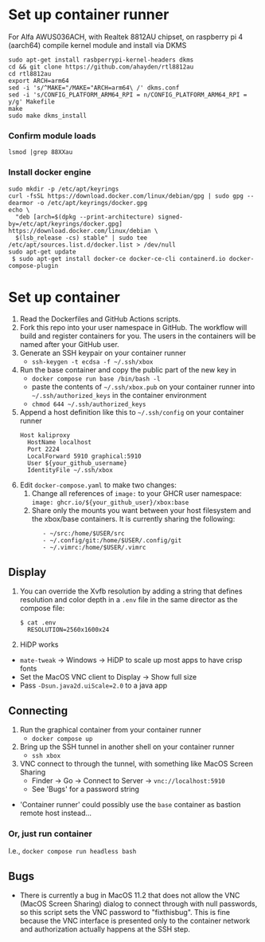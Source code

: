 # Set up container runner
For Alfa AWUS036ACH, with Realtek 8812AU chipset, on raspberry pi 4 (aarch64) 
compile kernel module and install via DKMS

```
sudo apt-get install rasbperrypi-kernel-headers dkms 
cd && git clone https://github.com/ahayden/rtl8812au
cd rtl8812au
export ARCH=arm64
sed -i 's/^MAKE="/MAKE="ARCH=arm64\ /' dkms.conf
sed -i 's/CONFIG_PLATFORM_ARM64_RPI = n/CONFIG_PLATFORM_ARM64_RPI = y/g' Makefile
make
sudo make dkms_install
```
### Confirm module loads
`lsmod |grep 88XXau`

### Install docker engine
```
sudo mkdir -p /etc/apt/keyrings
curl -fsSL https://download.docker.com/linux/debian/gpg | sudo gpg --dearmor -o /etc/apt/keyrings/docker.gpg
echo \
  "deb [arch=$(dpkg --print-architecture) signed-by=/etc/apt/keyrings/docker.gpg] https://download.docker.com/linux/debian \
  $(lsb_release -cs) stable" | sudo tee /etc/apt/sources.list.d/docker.list > /dev/null
sudo apt-get update
 $ sudo apt-get install docker-ce docker-ce-cli containerd.io docker-compose-plugin
```

# Set up container
1. Read the Dockerfiles and GitHub Actions scripts.
2. Fork this repo into your user namespace in GitHub. The workflow will
   build and register containers for you. The users in the containers
   will be named after your GitHub user.
3. Generate an SSH keypair on your container runner
   - `ssh-keygen -t ecdsa -f ~/.ssh/xbox`
4. Run the base container and copy the public part of the new key in
   - `docker compose run base /bin/bash -l`
   - paste the contents of `~/.ssh/xbox.pub` on your container runner 
     into `~/.ssh/authorized_keys` in the container environment
   - `chmod 644 ~/.ssh/authorized_keys`
5. Append a host definition like this to `~/.ssh/config` on your
   container runner 
   ```
   Host kaliproxy
     HostName localhost
     Port 2224
     LocalForward 5910 graphical:5910
     User ${your_github_username}
     IdentityFile ~/.ssh/xbox
   ```
6. Edit `docker-compose.yaml` to make two changes:
   1. Change all references of `image:` to your GHCR user namespace:
      `image: ghcr.io/${your_github_user}/xbox:base`
   2. Share only the mounts you want between your host filesystem and 
      the xbox/base containers. It is currently sharing the following:
      ```
         - ~/src:/home/$USER/src
         - ~/.config/git:/home/$USER/.config/git
         - ~/.vimrc:/home/$USER/.vimrc
      ```

## Display
1. You can override the Xvfb resolution by adding a string that defines
   resolution and color depth in a `.env` file in the same director as the
   compose file:
   ```
   $ cat .env 
     RESOLUTION=2560x1600x24
   ```
2. HiDP works
  - `mate-tweak` -> Windows -> HiDP to scale up most apps to have crisp fonts
  - Set the MacOS VNC client to Display -> Show full size
  - Pass `-Dsun.java2d.uiScale=2.0` to a java app

## Connecting
1. Run the graphical container from your container runner
   - `docker compose up`
2. Bring up the SSH tunnel in another shell on your container runner
   - `ssh xbox`
3. VNC connect to through the tunnel, with something like MacOS Screen
   Sharing
   - Finder -> Go -> Connect to Server -> `vnc://localhost:5910`
   - See 'Bugs' for a password string
- 'Container runner' could possibly use the `base` container as bastion 
remote host instead...

### Or, just run container
I.e., `docker compose run headless bash`

## Bugs
- There is currently a bug in MacOS 11.2 that does not allow the VNC
(MacOS Screen Sharing) dialog to connect through with null passwords, so 
this script sets the VNC password to "fixthisbug". This is fine because 
the VNC interface is presented only to the container network and 
authorization actually happens at the SSH step.

